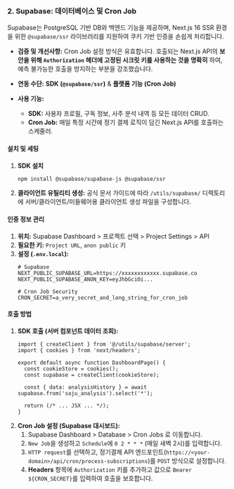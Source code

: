 ### 2. Supabase: 데이터베이스 및 Cron Job

Supabase는 PostgreSQL 기반 DB와 백엔드 기능을 제공하며, Next.js 16 SSR 환경을 위한 `@supabase/ssr` 라이브러리를 지원하여 쿠키 기반 인증을 손쉽게 처리합니다.

*   **검증 및 개선사항:** Cron Job 설정 방식은 유효합니다. 호출되는 Next.js API의 **보안을 위해 `Authorization` 헤더에 고정된 시크릿 키를 사용하는 것을 명확히** 하여, 예측 불가능한 호출을 방지하는 부분을 강조했습니다.

*   **연동 수단:** **SDK (`@supabase/ssr`)** & **플랫폼 기능 (Cron Job)**
*   **사용 기능:**
    *   **SDK:** 사용자 프로필, 구독 정보, 사주 분석 내역 등 모든 데이터 CRUD.
    *   **Cron Job:** 매일 특정 시간에 정기 결제 로직이 담긴 Next.js API를 호출하는 스케줄러.

#### 설치 및 세팅

1.  **SDK 설치**
    ```bash
    npm install @supabase/supabase-js @supabase/ssr
    ```
2.  **클라이언트 유틸리티 생성:** 공식 문서 가이드에 따라 `/utils/supabase/` 디렉토리에 서버/클라이언트/미들웨어용 클라이언트 생성 파일을 구성합니다.

#### 인증 정보 관리

1.  **위치:** Supabase Dashboard > 프로젝트 선택 > Project Settings > API
2.  **필요한 키:** `Project URL`, `anon public` 키
3.  **설정 (`.env.local`):**
    ```env
    # Supabase
    NEXT_PUBLIC_SUPABASE_URL=https://xxxxxxxxxxxx.supabase.co
    NEXT_PUBLIC_SUPABASE_ANON_KEY=eyJhbGciOi...

    # Cron Job Security
    CRON_SECRET=a_very_secret_and_long_string_for_cron_job
    ```

#### 호출 방법

1.  **SDK 호출 (서버 컴포넌트 데이터 조회):**
    ```tsx
    import { createClient } from '@/utils/supabase/server';
    import { cookies } from 'next/headers';

    export default async function DashboardPage() {
      const cookieStore = cookies();
      const supabase = createClient(cookieStore);

      const { data: analysisHistory } = await supabase.from('saju_analysis').select('*');
      
      return (/* ... JSX ... */);
    }
    ```
2.  **Cron Job 설정 (Supabase 대시보드):**
    1.  Supabase Dashboard > Database > Cron Jobs 로 이동합니다.
    2.  `New Job`을 생성하고 `Schedule`에 `0 2 * * *` (매일 새벽 2시)를 입력합니다.
    3.  `HTTP request`를 선택하고, 정기결제 API 엔드포인트(`https://<your-domain>/api/cron/process-subscriptions`)를 `POST` 방식으로 설정합니다.
    4.  **Headers** 항목에 `Authorization` 키를 추가하고 값으로 `Bearer ${CRON_SECRET}`를 입력하여 호출을 보호합니다.